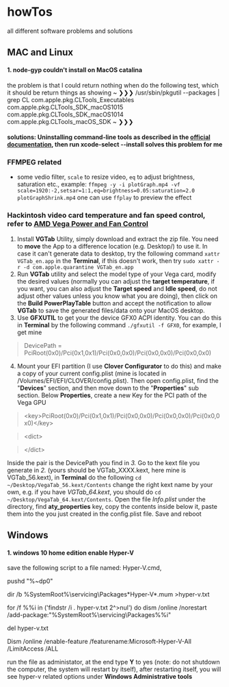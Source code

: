 # howTos
all different software problems and solutions

## MAC and Linux
#### 1. node-gyp couldn't install on MacOS catalina
the problem is that I could return nothing when do the following test, which it should be return things as showing
~ ❯❯❯ /usr/sbin/pkgutil --packages | grep CL
com.apple.pkg.CLTools_Executables
com.apple.pkg.CLTools_SDK_macOS1015
com.apple.pkg.CLTools_SDK_macOS1014
com.apple.pkg.CLTools_macOS_SDK
~ ❯❯❯
#### solutions: Uninstalling command-line tools as described in the [official documentation](https://developer.apple.com/library/archive/technotes/tn2339/_index.html#//apple_ref/doc/uid/DTS40014588-CH1-HOW_CAN_I_UNINSTALL_THE_COMMAND_LINE_TOOLS_), then run xcode-select --install solves this problem for me
### FFMPEG related
- some vedio filter, `scale` to resize video, `eq` to adjust brightness, saturation etc., example:
`ffmpeg -y -i plotGraph.mp4 -vf scale=1920:-2,setsar=1:1,eq=brightness=0.05:saturation=2.0 plotGraphShrink.mp4`
one can use `ffplay` to preview the effect
### Hackintosh video card temperature and fan speed control, refer to [AMD Vega Power and Fan Control](https://www.tonymacx86.com/threads/guide-injection-of-amd-vega-power-and-fan-control-properties.267519/)
1. Install **VGTab** Utility, simply download and extract the zip file.
You need to **move** the App to a difference location (e.g. Desktop/) to use it. In case it can't generate data to desktop, try the following command `xattr VGTab_en.app` in the **Terminal**, if this doesn't work, then try `sudo xattr -r -d com.apple.quarantine VGTab_en.app`
2. Run **VGTab** utility and select the model type of your Vega card, modify the desired values (normally you can adjust the **target temperature**, if you want, you can also adjust the **Target speed** and **Idle speed**, do not adjust other values unless you know what you are doing), then click on the **Build PowerPlayTable** button and accept the notification to allow **VGTab** to save the generated files/data onto your MacOS desktop.
3. Use **GFXUTIL** to get your the device GFX0 ACPI identity. You can do this in **Terminal** by the following command `./gfxutil -f GFX0`, for example, I get mine 
> DevicePath = PciRoot(0x0)/Pci(0x1,0x1)/Pci(0x0,0x0)/Pci(0x0,0x0)/Pci(0x0,0x0)
4. Mount your EFI partition (I use **Clover Configurator** to do this) and make a copy of your current config.plist (mine is located in /Volumes/EFI/EFI/CLOVER/config.plist). Then open config.plist, find the "**Devices**" section, and then move down to the "**Properties**" sub section. Below **Properties**, create a new Key for the PCI path of the Vega GPU
> \<key\>PciRoot(0x0)/Pci(0x1,0x1)/Pci(0x0,0x0)/Pci(0x0,0x0)/Pci(0x0,0x0)\</key\>

> \<dict\>

>   

> \</dict\>

Inside the <key> </key> pair is the DevicePath you find in *3.*
Go to the kext file you generate in *2.* (yours should be VGTab_XXXX.kext, here mine is VGTab_56.kext), in **Terminal** do the following `cd ~/Desktop/VegaTab_56.kext/Contents` change the right kext name by your own, e.g. if you have *VGTab_64.kext*, you should do `cd ~/Desktop/VegaTab_64.kext/Contents`. Open the file *Info.plist* under the directory, find **aty_properties** key, copy the contents inside <dict> </dict> below it, paste them into the <dict> </dict> you just created in the config.plist file. Save and reboot

## Windows
#### 1. windows 10 home edition enable Hyper-V
save the following script to a file named: Hyper-V.cmd, 

pushd "%~dp0"

dir /b %SystemRoot%\servicing\Packages\*Hyper-V*.mum >hyper-v.txt

for /f %%i in ('findstr /i . hyper-v.txt 2^>nul') do dism /online /norestart /add-package:"%SystemRoot%\servicing\Packages\%%i"

del hyper-v.txt

Dism /online /enable-feature /featurename:Microsoft-Hyper-V-All /LimitAccess /ALL

run the file as administator, at the end type **Y** to yes (note: do not shutdown the computer, the system will restart by itself), after restarting itself, you will see hyper-v related options under **Windows Administrative tools**
